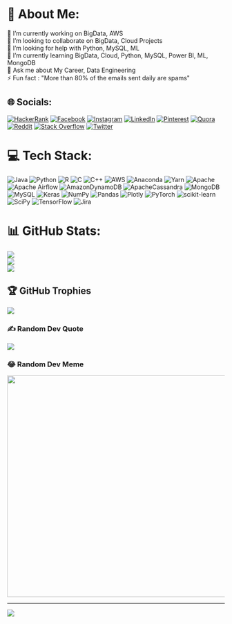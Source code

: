 # 💫 About Me:
🔭 I’m currently working on BigData, AWS<br>👯 I’m looking to collaborate on BigData, Cloud Projects<br>🤝 I’m looking for help with Python, MySQL, ML<br>🌱 I’m currently learning BigData, Cloud, Python, MySQL, Power BI, ML, MongoDB<br>💬 Ask me about My Career, Data Engineering <br>⚡ Fun fact : "More than 80% of the emails sent daily are spams"


## 🌐 Socials:
[![HackerRank](https://ibb.co/d4NRmz0)](https://www.hackerrank.com/rahulnimkar3) [![Facebook](https://img.shields.io/badge/Facebook-%231877F2.svg?logo=Facebook&logoColor=white)](https://facebook.com/rahul.nimkar036) [![Instagram](https://img.shields.io/badge/Instagram-%23E4405F.svg?logo=Instagram&logoColor=white)](https://instagram.com/rn_rahulnimkar) [![LinkedIn](https://img.shields.io/badge/LinkedIn-%230077B5.svg?logo=linkedin&logoColor=white)](https://linkedin.com/in/rahul94) [![Pinterest](https://img.shields.io/badge/Pinterest-%23E60023.svg?logo=Pinterest&logoColor=white)](https://pinterest.com/@rahulnimkar3) [![Quora](https://img.shields.io/badge/Quora-%23B92B27.svg?logo=Quora&logoColor=white)](https://quora.com/profile/Rahul-Nimkar-3) [![Reddit](https://img.shields.io/badge/Reddit-%23FF4500.svg?logo=Reddit&logoColor=white)](https://reddit.com/user/Adventurous_Pie_036) [![Stack Overflow](https://img.shields.io/badge/-Stackoverflow-FE7A16?logo=stack-overflow&logoColor=white)](https://stackoverflow.com/users/rahul-nimkar) [![Twitter](https://img.shields.io/badge/Twitter-%231DA1F2.svg?logo=Twitter&logoColor=white)](https://twitter.com/@rahul_nimkar) 

# 💻 Tech Stack:
![Java](https://img.shields.io/badge/java-%23ED8B00.svg?style=plastic&logo=java&logoColor=white) ![Python](https://img.shields.io/badge/python-3670A0?style=plastic&logo=python&logoColor=ffdd54) ![R](https://img.shields.io/badge/r-%23276DC3.svg?style=plastic&logo=r&logoColor=white) ![C](https://img.shields.io/badge/c-%2300599C.svg?style=plastic&logo=c&logoColor=white) ![C++](https://img.shields.io/badge/c++-%2300599C.svg?style=plastic&logo=c%2B%2B&logoColor=white) ![AWS](https://img.shields.io/badge/AWS-%23FF9900.svg?style=plastic&logo=amazon-aws&logoColor=white) ![Anaconda](https://img.shields.io/badge/Anaconda-%2344A833.svg?style=plastic&logo=anaconda&logoColor=white) ![Yarn](https://img.shields.io/badge/yarn-%232C8EBB.svg?style=plastic&logo=yarn&logoColor=white) ![Apache](https://img.shields.io/badge/apache-%23D42029.svg?style=plastic&logo=apache&logoColor=white) ![Apache Airflow](https://img.shields.io/badge/Apache%20Airflow-017CEE?style=plastic&logo=Apache%20Airflow&logoColor=white) ![AmazonDynamoDB](https://img.shields.io/badge/Amazon%20DynamoDB-4053D6?style=plastic&logo=Amazon%20DynamoDB&logoColor=white) ![ApacheCassandra](https://img.shields.io/badge/cassandra-%231287B1.svg?style=plastic&logo=apache-cassandra&logoColor=white) ![MongoDB](https://img.shields.io/badge/MongoDB-%234ea94b.svg?style=plastic&logo=mongodb&logoColor=white) ![MySQL](https://img.shields.io/badge/mysql-%2300f.svg?style=plastic&logo=mysql&logoColor=white) ![Keras](https://img.shields.io/badge/Keras-%23D00000.svg?style=plastic&logo=Keras&logoColor=white) ![NumPy](https://img.shields.io/badge/numpy-%23013243.svg?style=plastic&logo=numpy&logoColor=white) ![Pandas](https://img.shields.io/badge/pandas-%23150458.svg?style=plastic&logo=pandas&logoColor=white) ![Plotly](https://img.shields.io/badge/Plotly-%233F4F75.svg?style=plastic&logo=plotly&logoColor=white) ![PyTorch](https://img.shields.io/badge/PyTorch-%23EE4C2C.svg?style=plastic&logo=PyTorch&logoColor=white) ![scikit-learn](https://img.shields.io/badge/scikit--learn-%23F7931E.svg?style=plastic&logo=scikit-learn&logoColor=white) ![SciPy](https://img.shields.io/badge/SciPy-%230C55A5.svg?style=plastic&logo=scipy&logoColor=%white) ![TensorFlow](https://img.shields.io/badge/TensorFlow-%23FF6F00.svg?style=plastic&logo=TensorFlow&logoColor=white) ![Jira](https://img.shields.io/badge/jira-%230A0FFF.svg?style=plastic&logo=jira&logoColor=white)
# 📊 GitHub Stats:
![](https://github-readme-stats.vercel.app/api?username=RahulNimkar036&theme=dark&hide_border=false&include_all_commits=false&count_private=false)<br/>
![](https://github-readme-streak-stats.herokuapp.com/?user=RahulNimkar036&theme=dark&hide_border=false)<br/>
![](https://github-readme-stats.vercel.app/api/top-langs/?username=RahulNimkar036&theme=dark&hide_border=false&include_all_commits=false&count_private=false&layout=compact)

## 🏆 GitHub Trophies
![](https://github-profile-trophy.vercel.app/?username=RahulNimkar036&theme=radical&no-frame=false&no-bg=true&margin-w=4)

### ✍️ Random Dev Quote
![](https://quotes-github-readme.vercel.app/api?type=horizontal&theme=radical)

### 😂 Random Dev Meme
<img src="https://random-memer.herokuapp.com/" width="512px"/>

---
[![](https://visitcount.itsvg.in/api?id=RahulNimkar036&icon=0&color=0)](https://visitcount.itsvg.in)

